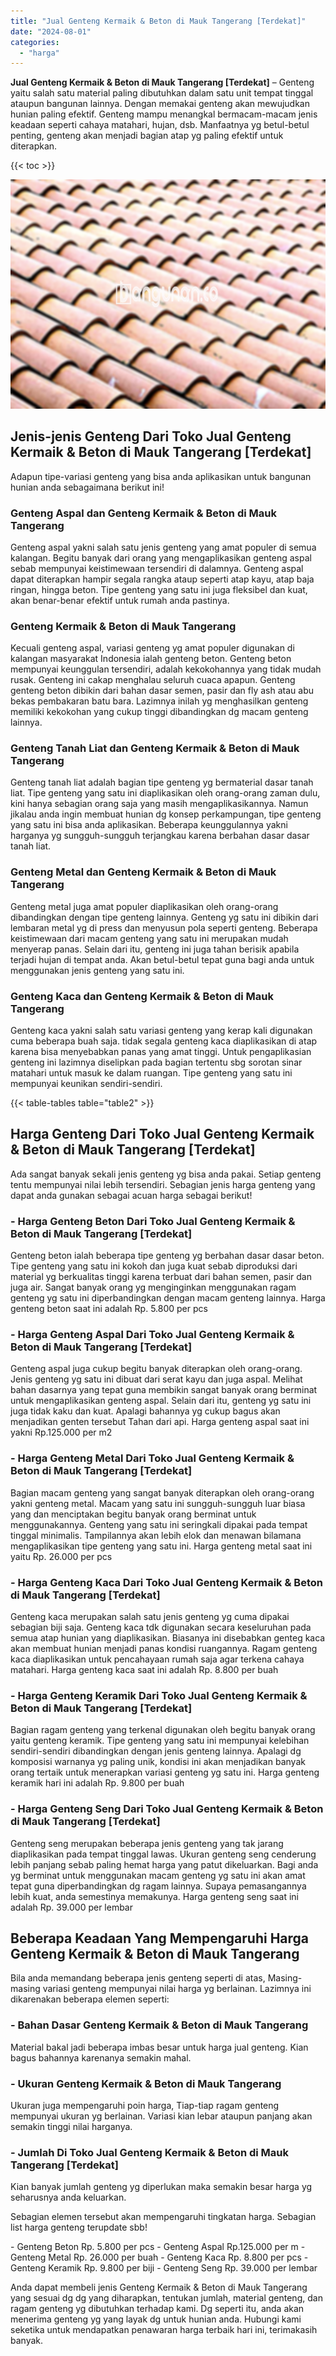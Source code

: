 ```yaml
---
title: "Jual Genteng Kermaik & Beton di Mauk Tangerang [Terdekat]"
date: "2024-08-01"
categories: 
  - "harga"
---
```


**Jual Genteng Kermaik & Beton di Mauk Tangerang \[Terdekat\]** – Genteng yaitu salah satu material paling dibutuhkan dalam satu unit tempat tinggal ataupun bangunan lainnya. Dengan memakai genteng akan mewujudkan hunian paling efektif. Genteng mampu menangkal bermacam-macam jenis keadaan seperti cahaya matahari, hujan, dsb. Manfaatnya yg betul-betul penting, genteng akan menjadi bagian atap yg paling efektif untuk diterapkan.

{{< toc >}}

![Jual Genteng Kermaik & Beton di Mauk Tangerang [Terdekat]](/images/genteng-minimalis-murah31.png)

## Jenis-jenis Genteng Dari Toko Jual Genteng Kermaik & Beton di Mauk Tangerang \[Terdekat\]

Adapun tipe-variasi genteng yang bisa anda aplikasikan untuk bangunan hunian anda sebagaimana berikut ini!

### Genteng Aspal dan Genteng Kermaik & Beton di Mauk Tangerang

Genteng aspal yakni salah satu jenis genteng yang amat populer di semua kalangan. Begitu banyak dari orang yang mengaplikasikan genteng aspal sebab mempunyai keistimewaan tersendiri di dalamnya. Genteng aspal dapat diterapkan hampir segala rangka ataup seperti atap kayu, atap baja ringan, hingga beton. Tipe genteng yang satu ini juga fleksibel dan kuat, akan benar-benar efektif untuk rumah anda pastinya.

### Genteng Kermaik & Beton di Mauk Tangerang

Kecuali genteng aspal, variasi genteng yg amat populer digunakan di kalangan masyarakat Indonesia ialah genteng beton. Genteng beton mempunyai keunggulan tersendiri, adalah kekokohannya yang tidak mudah rusak. Genteng ini cakap menghalau seluruh cuaca apapun. Genteng genteng beton dibikin dari bahan dasar semen, pasir dan fly ash atau abu bekas pembakaran batu bara. Lazimnya inilah yg menghasilkan genteng memiliki kekokohan yang cukup tinggi dibandingkan dg macam genteng lainnya.

### Genteng Tanah Liat dan Genteng Kermaik & Beton di Mauk Tangerang

Genteng tanah liat adalah bagian tipe genteng yg bermaterial dasar tanah liat. Tipe genteng yang satu ini diaplikasikan oleh orang-orang zaman dulu, kini hanya sebagian orang saja yang masih mengaplikasikannya. Namun jikalau anda ingin membuat hunian dg konsep perkampungan, tipe genteng yang satu ini bisa anda aplikasikan. Beberapa keunggulannya yakni harganya yg sungguh-sungguh terjangkau karena berbahan dasar dasar tanah liat.

### Genteng Metal dan Genteng Kermaik & Beton di Mauk Tangerang

Genteng metal juga amat populer diaplikasikan oleh orang-orang dibandingkan dengan tipe genteng lainnya. Genteng yg satu ini dibikin dari lembaran metal yg di press dan menyusun pola seperti genteng. Beberapa keistimewaan dari macam genteng yang satu ini merupakan mudah menyerap panas. Selain dari itu, genteng ini juga tahan berisik apabila terjadi hujan di tempat anda. Akan betul-betul tepat guna bagi anda untuk menggunakan jenis genteng yang satu ini.

### Genteng Kaca dan Genteng Kermaik & Beton di Mauk Tangerang

Genteng kaca yakni salah satu variasi genteng yang kerap kali digunakan cuma beberapa buah saja. tidak segala genteng kaca diaplikasikan di atap karena bisa menyebabkan panas yang amat tinggi. Untuk pengaplikasian genteng ini lazimnya diselipkan pada bagian tertentu sbg sorotan sinar matahari untuk masuk ke dalam ruangan. Tipe genteng yang satu ini mempunyai keunikan sendiri-sendiri.

{{< table-tables table="table2" >}}

## Harga Genteng Dari Toko Jual Genteng Kermaik & Beton di Mauk Tangerang \[Terdekat\]

Ada sangat banyak sekali jenis genteng yg bisa anda pakai. Setiap genteng tentu mempunyai nilai lebih tersendiri. Sebagian jenis harga genteng yang dapat anda gunakan sebagai acuan harga sebagai berikut!

### \- Harga Genteng Beton Dari Toko Jual Genteng Kermaik & Beton di Mauk Tangerang \[Terdekat\]

Genteng beton ialah beberapa tipe genteng yg berbahan dasar dasar beton. Tipe genteng yang satu ini kokoh dan juga kuat sebab diproduksi dari material yg berkualitas tinggi karena terbuat dari bahan semen, pasir dan juga air. Sangat banyak orang yg menginginkan menggunakan ragam genteng yg satu ini diperbandingkan dengan macam genteng lainnya. Harga genteng beton saat ini adalah Rp. 5.800 per pcs

### \- Harga Genteng Aspal Dari Toko Jual Genteng Kermaik & Beton di Mauk Tangerang \[Terdekat\]

Genteng aspal juga cukup begitu banyak diterapkan oleh orang-orang. Jenis genteng yg satu ini dibuat dari serat kayu dan juga aspal. Melihat bahan dasarnya yang tepat guna membikin sangat banyak orang berminat untuk mengaplikasikan genteng aspal. Selain dari itu, genteng yg satu ini juga tidak kaku dan kuat. Apalagi bahannya yg cukup bagus akan menjadikan genten tersebut Tahan dari api. Harga genteng aspal saat ini yakni Rp.125.000 per m2

### \- Harga Genteng Metal Dari Toko Jual Genteng Kermaik & Beton di Mauk Tangerang \[Terdekat\]

Bagian macam genteng yang sangat banyak diterapkan oleh orang-orang yakni genteng metal. Macam yang satu ini sungguh-sungguh luar biasa yang dan menciptakan begitu banyak orang berminat untuk menggunakannya. Genteng yang satu ini seringkali dipakai pada tempat tinggal minimalis. Tampilannya akan lebih elok dan menawan bilamana mengaplikasikan tipe genteng yang satu ini. Harga genteng metal saat ini yaitu Rp. 26.000 per pcs

### \- Harga Genteng Kaca Dari Toko Jual Genteng Kermaik & Beton di Mauk Tangerang \[Terdekat\]

Genteng kaca merupakan salah satu jenis genteng yg cuma dipakai sebagian biji saja. Genteng kaca tdk digunakan secara keseluruhan pada semua atap hunian yang diaplikasikan. Biasanya ini disebabkan genteg kaca akan membuat hunian menjadi panas kondisi ruangannya. Ragam genteng kaca diaplikasikan untuk pencahayaan rumah saja agar terkena cahaya matahari. Harga genteng kaca saat ini adalah Rp. 8.800 per buah

### \- Harga Genteng Keramik Dari Toko Jual Genteng Kermaik & Beton di Mauk Tangerang \[Terdekat\]

Bagian ragam genteng yang terkenal digunakan oleh begitu banyak orang yaitu genteng keramik. Tipe genteng yang satu ini mempunyai kelebihan sendiri-sendiri dibandingkan dengan jenis genteng lainnya. Apalagi dg komposisi warnanya yg paling unik, kondisi ini akan menjadikan banyak orang tertaik untuk menerapkan variasi genteng yg satu ini. Harga genteng keramik hari ini adalah Rp. 9.800 per buah

### \- Harga Genteng Seng Dari Toko Jual Genteng Kermaik & Beton di Mauk Tangerang \[Terdekat\]

Genteng seng merupakan beberapa jenis genteng yang tak jarang diaplikasikan pada tempat tinggal lawas. Ukuran genteng seng cenderung lebih panjang sebab paling hemat harga yang patut dikeluarkan. Bagi anda yg berminat untuk menggunakan macam genteng yg satu ini akan amat tepat guna diperbandingkan dg ragam lainnya. Supaya pemasangannya lebih kuat, anda semestinya memakunya. Harga genteng seng saat ini adalah Rp. 39.000 per lembar

## Beberapa Keadaan Yang Mempengaruhi Harga Genteng Kermaik & Beton di Mauk Tangerang

Bila anda memandang beberapa jenis genteng seperti di atas, Masing-masing variasi genteng mempunyai nilai harga yg berlainan. Lazimnya ini dikarenakan beberapa elemen seperti:

### \- Bahan Dasar Genteng Kermaik & Beton di Mauk Tangerang

Material bakal jadi beberapa imbas besar untuk harga jual genteng. Kian bagus bahannya karenanya semakin mahal.

### \- Ukuran Genteng Kermaik & Beton di Mauk Tangerang

Ukuran juga mempengaruhi poin harga, Tiap-tiap ragam genteng mempunyai ukuran yg berlainan. Variasi kian lebar ataupun panjang akan semakin tinggi nilai harganya.

### \- Jumlah Di Toko Jual Genteng Kermaik & Beton di Mauk Tangerang \[Terdekat\]

Kian banyak jumlah genteng yg diperlukan maka semakin besar harga yg seharusnya anda keluarkan.

Sebagian elemen tersebut akan mempengaruhi tingkatan harga. Sebagian list harga genteng terupdate sbb!

\- Genteng Beton Rp. 5.800 per pcs - Genteng Aspal Rp.125.000 per m - Genteng Metal Rp. 26.000 per buah - Genteng Kaca Rp. 8.800 per pcs - Genteng Keramik Rp. 9.800 per biji - Genteng Seng Rp. 39.000 per lembar

Anda dapat membeli jenis Genteng Kermaik & Beton di Mauk Tangerang yang sesuai dg dg yang diharapkan, tentukan jumlah, material genteng, dan ragam genteng yg dibutuhkan terhadap kami. Dg seperti itu, anda akan menerima genteng yg yang layak dg untuk hunian anda. Hubungi kami seketika untuk mendapatkan penawaran harga terbaik hari ini, terimakasih banyak.
